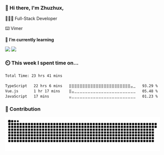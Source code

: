 <img align="right" width="40%" src="https://github-readme-stats.vercel.app/api/top-langs/?username=zhuzhux&layout=compact&theme=buefy&hide_border=true" alt="" />

### 👋 Hi there, I'm Zhuzhux,

👨🏻‍💻 Full-Stack Developer

⌨️ Vimer


**🌱 I’m currently learning**

<code><img src="https://img.shields.io/badge/typescript-black.svg?style=for-the-badge&logo=typescript"/></code>
<code><img src="https://img.shields.io/badge/-JavaScript-black?style=for-the-badge&logo=JavaScript"/></code>


### ⏲️ This week I spent time on...

<!--START_SECTION:waka-->

```txt
Total Time: 23 hrs 41 mins

TypeScript   22 hrs 6 mins   ⣿⣿⣿⣿⣿⣿⣿⣿⣿⣿⣿⣿⣿⣿⣿⣿⣿⣿⣿⣿⣿⣿⣿⣤⣀   93.29 %
Vue.js       1 hr 17 mins    ⣿⣤⣀⣀⣀⣀⣀⣀⣀⣀⣀⣀⣀⣀⣀⣀⣀⣀⣀⣀⣀⣀⣀⣀⣀   05.48 %
JavaScript   17 mins         ⣤⣀⣀⣀⣀⣀⣀⣀⣀⣀⣀⣀⣀⣀⣀⣀⣀⣀⣀⣀⣀⣀⣀⣀⣀   01.23 %
```

<!--END_SECTION:waka-->

### 🚀 Contribution
<picture>
  <source media="(prefers-color-scheme: dark)" srcset="./assets/contribution-snake-dark.svg" />
  <source media="(prefers-color-scheme: light)" srcset="./assets/contribution-snake.svg" />
  <img alt="github-snake" src="./assets/contribution-snake.svg" />
</picture>
